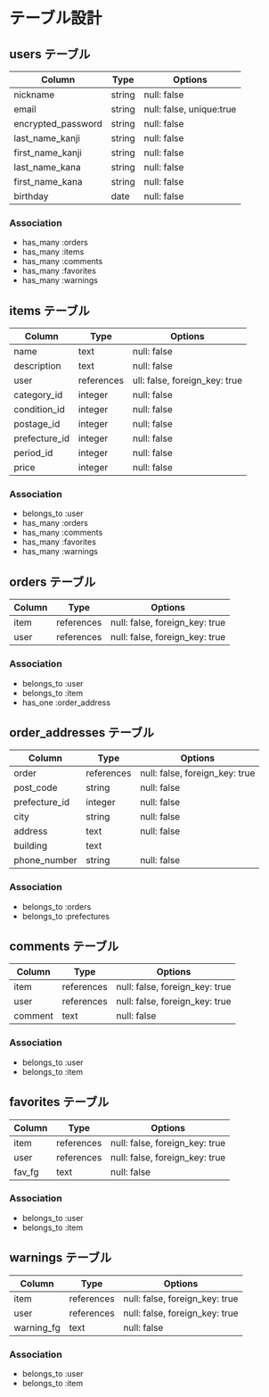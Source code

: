 # テーブル設計

## users テーブル

| Column            | Type   | Options                  |
| ----------------- | ------ | ------------------------ |
| nickname          | string | null: false              |
| email             | string | null: false, unique:true |
| encrypted_password| string | null: false              |
| last_name_kanji   | string | null: false              |
| first_name_kanji  | string | null: false              |
| last_name_kana    | string | null: false              |
| first_name_kana   | string | null: false              |
| birthday          | date   | null: false              |

### Association

- has_many :orders
- has_many :items
- has_many :comments
- has_many :favorites
- has_many :warnings




## items テーブル

| Column         | Type       | Options                         |
| -------------- | ---------- | ------------------------------- |
| name           | text       | null: false                     |
| description    | text       | null: false                     |
| user           | references | ull: false, foreign_key: true   |
| category_id    | integer    | null: false                     |
| condition_id   | integer    | null: false                     |
| postage_id     | integer    | null: false                     |
| prefecture_id  | integer    | null: false                     |
| period_id      | integer    | null: false                     |
| price          | integer    | null: false                     |

### Association

- belongs_to :user
- has_many :orders
- has_many :comments
- has_many :favorites
- has_many :warnings




## orders テーブル

| Column    | Type       | Options                        |
| --------- | ---------- | ------------------------------ |
| item      | references | null: false, foreign_key: true |
| user      | references | null: false, foreign_key: true |

### Association

- belongs_to :user
- belongs_to :item
- has_one :order_address




## order_addresses テーブル

| Column        | Type       | Options                        |
| ------------- | ---------- | ------------------------------ |
| order         | references | null: false, foreign_key: true |
| post_code     | string     | null: false                    |
| prefecture_id | integer    | null: false                    |
| city          | string     | null: false                    |
| address       | text       | null: false                    |
| building      | text       |                                |
| phone_number  | string     | null: false                    |

### Association

- belongs_to :orders
- belongs_to :prefectures


## comments テーブル

| Column  | Type       | Options                        |
| --------| ---------- | ------------------------------ |
| item    | references | null: false, foreign_key: true |
| user    | references | null: false, foreign_key: true |
| comment | text       | null: false                    |

### Association

- belongs_to :user
- belongs_to :item




## favorites テーブル

| Column     | Type       | Options                        |
| ---------- | ---------- | ------------------------------ |
| item       | references | null: false, foreign_key: true |
| user       | references | null: false, foreign_key: true |
| fav_fg     | text       | null: false                    |

### Association

- belongs_to :user
- belongs_to :item




## warnings テーブル

| Column     | Type       | Options                        |
| ---------- | ---------- | ------------------------------ |
| item       | references | null: false, foreign_key: true |
| user       | references | null: false, foreign_key: true |
| warning_fg | text       | null: false                    |

### Association

- belongs_to :user
- belongs_to :item